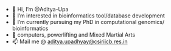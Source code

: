 - 👋 Hi, I’m @Aditya-Upa
- 👀 I’m interested in bioinformatics tool/database development
- 🌱 I’m currently pursuing my PhD in computational genomics/ bioinformatics 
- 💞️ computers, powerlifting and Mixed Martial Arts
- 📫 Mail me @ aditya.upadhyay@csiriicb.res.in

<!---
Aditya-Upa/Aditya-Upa is a ✨ special ✨ repository because its `README.md` (this file) appears on your GitHub profile.
You can click the Preview link to take a look at your changes.
--->
